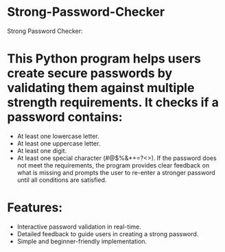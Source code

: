 # Strong-Password-Checker
Strong Password Checker:

# This Python program helps users create secure passwords by validating them against multiple strength requirements. It checks if a password contains:
* At least one lowercase letter.
* At least one uppercase letter.
* At least one digit.
* At least one special character (#@$%&*+=?<>).
If the password does not meet the requirements, the program provides clear feedback on what is missing and prompts the user to re-enter a stronger password until all conditions are satisfied.

# Features:
* Interactive password validation in real-time.
* Detailed feedback to guide users in creating a strong password.
* Simple and beginner-friendly implementation.
